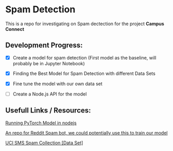 # Spam Detection

This is a repo for investigating on Spam dectection for the project **Campus Connect**

## Development Progress:

- [x] Create a model for spam detection (First model as the baseline, will probably be in Jupyter Notebook) 
- [x] Finding the Best Model for Spam Detection with different Data Sets
- [x] Fine tune the model with our own data set 
- [ ] Create a Node.js API for the model



## Usefull Links / Resources:
[Running PyTorch Model in nodejs](https://blog.natml.ai/running-pytorch-models-in-nodejs-3bce7b709891)

[An repo for Reddit Spam bot, we could potentially use this to train our model](https://github.com/matthpn2/Reddit-Spam-Bot/blob/master/reddit_spam.py)

[UCI SMS Spam Collection [Data Set]](https://archive.ics.uci.edu/dataset/228/sms+spam+collection)